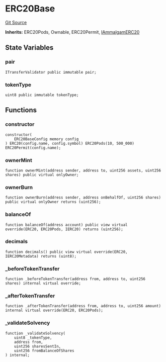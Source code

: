 # ERC20Base
[Git Source](https://github.com/Ammalgam-Protocol/core-v1/blob/922bb12a291a5f6729dd85abc24fc6fec504a108/contracts/tokens/ERC20Base.sol)

**Inherits:**
ERC20Pods, Ownable, ERC20Permit, [IAmmalgamERC20](/contracts/interfaces/tokens/IAmmalgamERC20.sol/interface.IAmmalgamERC20.md)


## State Variables
### pair

```solidity
ITransferValidator public immutable pair;
```


### tokenType

```solidity
uint8 public immutable tokenType;
```


## Functions
### constructor


```solidity
constructor(
    ERC20BaseConfig memory config
) ERC20(config.name, config.symbol) ERC20Pods(10, 500_000) ERC20Permit(config.name);
```

### ownerMint


```solidity
function ownerMint(address sender, address to, uint256 assets, uint256 shares) public virtual onlyOwner;
```

### ownerBurn


```solidity
function ownerBurn(address sender, address onBehalfOf, uint256 shares) public virtual onlyOwner returns (uint256);
```

### balanceOf


```solidity
function balanceOf(address account) public view virtual override(ERC20, ERC20Pods, IERC20) returns (uint256);
```

### decimals


```solidity
function decimals() public view virtual override(ERC20, IERC20Metadata) returns (uint8);
```

### _beforeTokenTransfer


```solidity
function _beforeTokenTransfer(address from, address to, uint256 shares) internal virtual override;
```

### _afterTokenTransfer


```solidity
function _afterTokenTransfer(address from, address to, uint256 amount) internal virtual override(ERC20, ERC20Pods);
```

### _validateSolvency


```solidity
function _validateSolvency(
    uint8 _tokenType,
    address from,
    uint256 sharesSentIn,
    uint256 fromBalanceOfShares
) internal;
```

